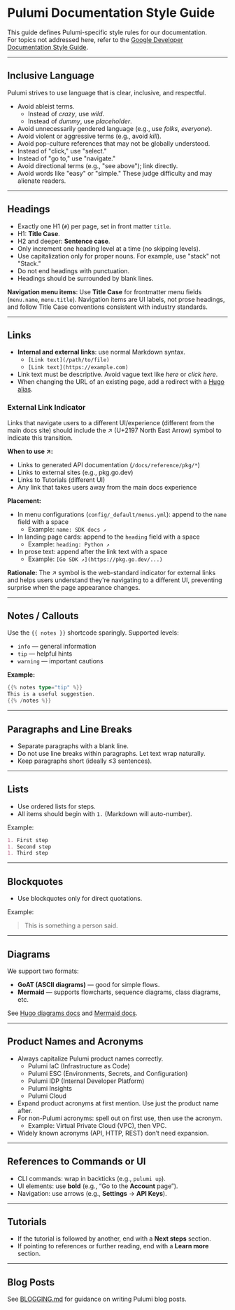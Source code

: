 # Pulumi Documentation Style Guide

This guide defines Pulumi-specific style rules for our documentation.  
For topics not addressed here, refer to the [Google Developer Documentation Style Guide](https://developers.google.com/style).

---

## Inclusive Language

Pulumi strives to use language that is clear, inclusive, and respectful.  

- Avoid ableist terms.  
  - Instead of _crazy_, use _wild_.  
  - Instead of _dummy_, use _placeholder_.  
- Avoid unnecessarily gendered language (e.g., use _folks_, _everyone_).  
- Avoid violent or aggressive terms (e.g., avoid _kill_).  
- Avoid pop-culture references that may not be globally understood.  
- Instead of "click," use "select."  
- Instead of "go to," use "navigate."  
- Avoid directional terms (e.g., "see above"); link directly.  
- Avoid words like "easy" or "simple." These judge difficulty and may alienate readers.

---

## Headings

- Exactly one H1 (`#`) per page, set in front matter `title`.
- H1: **Title Case**.
- H2 and deeper: **Sentence case**.
- Only increment one heading level at a time (no skipping levels).
- Use capitalization only for proper nouns. For example, use "stack" not "Stack."
- Do not end headings with punctuation.
- Headings should be surrounded by blank lines.

**Navigation menu items**: Use **Title Case** for frontmatter menu fields (`menu.name`, `menu.title`). Navigation items are UI labels, not prose headings, and follow Title Case conventions consistent with industry standards.

---

## Links

- **Internal and external links**: use normal Markdown syntax.
  - `[Link text](/path/to/file)`
  - `[Link text](https://example.com)`
- Link text must be descriptive. Avoid vague text like _here_ or _click here_.
- When changing the URL of an existing page, add a redirect with a [Hugo alias](https://gohugo.io/content-management/urls/#yaml-front-matter).

### External Link Indicator

Links that navigate users to a different UI/experience (different from the main docs site) should include the ↗ (U+2197 North East Arrow) symbol to indicate this transition.

**When to use ↗:**
- Links to generated API documentation (`/docs/reference/pkg/*`)
- Links to external sites (e.g., pkg.go.dev)
- Links to Tutorials (different UI)
- Any link that takes users away from the main docs experience

**Placement:**
- In menu configurations (`config/_default/menus.yml`): append to the `name` field with a space
  - Example: `name: SDK docs ↗`
- In landing page cards: append to the `heading` field with a space
  - Example: `heading: Python ↗`
- In prose text: append after the link text with a space
  - Example: `[Go SDK ↗](https://pkg.go.dev/...)`

**Rationale:** The ↗ symbol is the web-standard indicator for external links and helps users understand they're navigating to a different UI, preventing surprise when the page appearance changes.

---

## Notes / Callouts

Use the `{{ notes }}` shortcode sparingly. Supported levels:

- `info` — general information  
- `tip` — helpful hints  
- `warning` — important cautions  

**Example:**

```go
{{% notes type="tip" %}}
This is a useful suggestion.
{{% /notes %}}
```

---

## Paragraphs and Line Breaks

- Separate paragraphs with a blank line.  
- Do not use line breaks within paragraphs. Let text wrap naturally.  
- Keep paragraphs short (ideally ≤3 sentences).

---

## Lists

- Use ordered lists for steps.  
- All items should begin with `1.` (Markdown will auto-number).  

Example:

```markdown
1. First step
1. Second step
1. Third step
```

---

## Blockquotes

- Use blockquotes only for direct quotations.

Example:

> This is something a person said.

---

## Diagrams

We support two formats:

- **GoAT (ASCII diagrams)** — good for simple flows.  
- **Mermaid** — supports flowcharts, sequence diagrams, class diagrams, etc.  

See [Hugo diagrams docs](https://gohugo.io/content-management/diagrams/) and [Mermaid docs](https://mermaid.js.org/).

---

## Product Names and Acronyms

- Always capitalize Pulumi product names correctly.  
  - Pulumi IaC (Infrastructure as Code)  
  - Pulumi ESC (Environments, Secrets, and Configuration)  
  - Pulumi IDP (Internal Developer Platform)  
  - Pulumi Insights  
  - Pulumi Cloud  
- Expand product acronyms at first mention. Use just the product name after.  
- For non-Pulumi acronyms: spell out on first use, then use the acronym.  
  - Example: Virtual Private Cloud (VPC), then VPC.  
- Widely known acronyms (API, HTTP, REST) don’t need expansion.

---

## References to Commands or UI

- CLI commands: wrap in backticks (e.g., `pulumi up`).  
- UI elements: use **bold** (e.g., “Go to the **Account** page”).  
- Navigation: use arrows (e.g., **Settings** → **API Keys**).

---

## Tutorials

- If the tutorial is followed by another, end with a **Next steps** section.  
- If pointing to references or further reading, end with a **Learn more** section.

---

## Blog Posts

See [BLOGGING.md](BLOGGING.md) for guidance on writing Pulumi blog posts.
